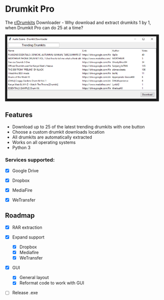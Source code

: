 <div id="top"></div>
<!-- PROJECT LOGO -->

<div>
<!--
  <a href="">
    <img src="logo.png" alt="Logo" width="225" height="52">
  </a>
-->


  <p align="center">
  <h1>Drumkit Pro</h1>
  
  The [r/Drumkits](https://www.reddit.com/r/Drumkits/) Downloader - Why download and extract drumkits 1 by 1, when Drumkit Pro can do 25 at a time?
 
<div align="center">
  <a href="">
    <img src="screenshot.png" alt="Product Screenshot">
  </a>
</div>
<!--
    <p><a href="https://jesusyanez.github.io/Techline/"><strong>Windows Download »</strong></a> * <a href="https://jesusyanez.github.io/Techline/"><strong>Linux Download »</strong></a></p>
  </p>
-->
</div>




<!-- ABOUT THE PROJECT -->


<h2>Features</h2>

* Download up to 25 of the latest trending drumkits with one button
* Choose a custom drumkit downloads location
* All drumkits are automatically extracted
* Works on all operating systems
* Python 3</br>


### Services supported:
- [X] Google Drive
- [X] Dropbox
- [X] MediaFire
- [X] WeTransfer


## Roadmap
- [X] RAR extraction
- [X] Expand support
  - [X] Dropbox
  - [X] Mediafire
  - [X] WeTransfer
- [X] GUI
  - [X] General layout
  - [X] Reformat code to work with GUI
- [ ] Release .exe




<!--
## Usage
-->




<!-- LICENSE 
## License

Distributed under the GPL-3.0 License. See `LICENSE.txt` for more information.

<p align="right">(<a href="#top">back to top</a>)</p> -->






<!-- ACKNOWLEDGMENTS -->
<!-- ## Acknowledgments


* [PRAW  (Python Reddit API Wrapper)](https://praw.readthedocs.io/en/stable/)
* [PANDAS](https://pandas.pydata.org/)


<p align="right">(<a href="#top">back to top</a>)</p> -->
